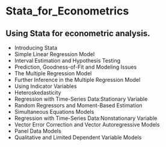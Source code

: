# Stata_for_Econometrics

## Using Stata for econometric analysis.


- Introducing Stata
- Simple Linear Regression Model 
- Interval Estimation and Hypothesis Testing 
- Prediction, Goodness-of-Fit and Modeling Issues 
- The Multiple Regression Model 
- Further Inference in the Multiple Regression Model 
- Using Indicator Variables 
- Heteroskedasticity 
- Regression with Time-Series Data:Stationary Variable 
- Random Regressors and Moment-Based Estimation
- Simultaneous Equations Models
- Regression with Time-Series Data:Nonstationary Variable 
- Vector Error Correction and Vector Autoregressive Models
- Panel Data Models 
- Qualitative and Limited Dependent Variable Models

